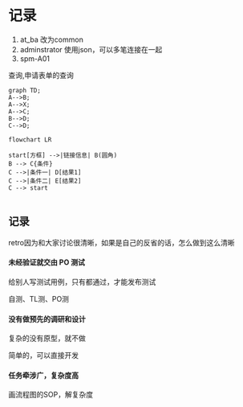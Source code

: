 # 记录

1. at_ba 改为common
2. adminstrator 使用json，可以多笔连接在一起
3. spm-A01

查询,申请表单的查询

```mermaid
graph TD;
A-->B;
A-->X;
A-->C;
B-->D;
C-->D;
```

```mermaid
flowchart LR

start[方框] -->|链接信息| B(圆角)
B --> C{条件}
C -->|条件一| D[结果1]
C -->|条件二| E[结果2]
C --> start


```

## 记录

retro因为和大家讨论很清晰，如果是自己的反省的话，怎么做到这么清晰

#### **未经验证就交由 PO 测试**

给别人写测试用例，只有都通过，才能发布测试

自测、TL测、PO测

#### 没有做预先的调研和设计

复杂的没有原型，就不做

简单的，可以直接开发

#### 任务牵涉广，复杂度高

画流程图的SOP，解复杂度
